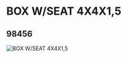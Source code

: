 # BOX W/SEAT 4X4X1,5
## 98456
![BOX W/SEAT 4X4X1,5](https://lc-www-live-s.legocdn.com/media/bricks/5/2/6014622.jpg)